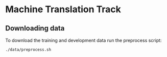 # Machine Translation Track 


## Downloading data

To download the training and development data run the preprocess script:

```
./data/preprocess.sh
```

